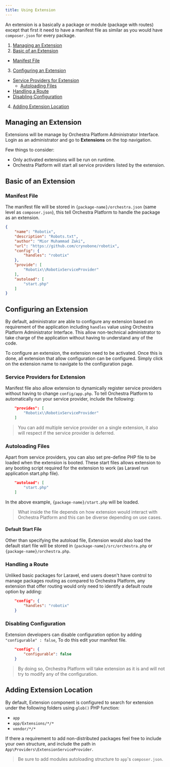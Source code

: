 ```yaml
---
title: Using Extension
---
```


An extension is a basically a package or module (package with routes) except that first it need to have a manifest file as similar as you would have `composer.json` for every package.

1. [Managing an Extension](#managing-an-extension)
2. [Basic of an Extension](#basic-of-an-extension)
  * [Manifest File](#manifest-file)
3. [Configuring an Extension](#configuring-an-extension)
  * [Service Providers for Extension](#service-providers-for-extension)
    - [Autoloading Files](#autoloading-files)
  * [Handling a Route](#handling-a-route)
  * [Disabling Configuration](#disabling-configuration)
4. [Adding Extension Location](#add-extension-location)

<a name="managing-an-extension"></a>
## Managing an Extension

Extensions will be manage by Orchestra Platform Administrator Interface. Login as an administrator and go to **Extensions** on the top navigation.

Few things to consider:

* Only activated extensions will be run on runtime.
* Orchestra Platform will start all service providers listed by the extension.

<a name="basic-of-an-extension"></a>
## Basic of an Extension

<a name="manifest-file"></a>
### Manifest File

The manifest file will be stored in `{package-name}/orchestra.json` (same level as `composer.json`), this tell Orchestra Platform to handle the package as an extension.

```json
{
	"name": "Robotix",
	"description": "Robots.txt",
	"author": "Mior Muhammad Zaki",
	"url": "https://github.com/crynobone/robotix",
	"config": {
		"handles": "robotix"
	},
	"provide": [
		"Robotix\\RobotixServiceProvider"
	],
	"autoload": [
		"start.php"
	]
}
```

<a name="configuring-an-extension"></a>
## Configuring an Extension

By default, administrator are able to configure any extension based on requirement of the application including `handles` value using Orchestra Platform Administrator Interface. This allow non-technical administrator to take charge of the application without having to understand any of the code.

To configure an extension, the extension need to be activated. Once this is done, all extension that allow configuration can be configured. Simply click on the extension name to navigate to the configuration page.

<a name="service-providers-for-extension"></a>
### Service Providers for Extension

Manifest file also allow extension to dynamically register service providers without having to change `config/app.php`. To tell Orchestra Platform to automatically run your service provider, include the following:

```json
	"provides": [
		"Robotix\\RobotixServiceProvider"
	]
```

> You can add multiple service provider on a single extension, it also will respect if the service provider is deferred.

<a name="autoloading-files"></a>
### Autoloading Files

Apart from service providers, you can also set pre-define PHP file to be loaded when the extension is booted. These start files allows extension to any booting script required for the extension to work (as Laravel run application start.php file).

```json
	"autoload": [
		"start.php"
	]
```

In the above example, `{package-name}/start.php` will be loaded.

> What inside the file depends on how extension would interact with Orchestra Platform and this can be diverse depending on use cases.

#### Default Start File

Other than specifying the autoload file, Extension would also load the default start file will be stored in `{package-name}/src/orchestra.php` or `{package-name}/orchestra.php`.

<a name="handling-a-route"></a>
### Handling a Route

Unliked basic packages for Laravel, end users doesn't have control to manage packages routing as compared to Orchestra Platform, any extension that offer routing would only need to identify a default route option by adding:

```json
	"config": {
		"handles": "robotix"
	}
```

<a name="disabling-configuration"></a>
### Disabling Configuration

Extension developers can disable configuration option by adding `"configurable" : false`, To do this edit your manifest file.

```json
	"config": {
		"configurable": false
	}
```

> By doing so, Orchestra Platform will take extension as it is and will not try to modify any of the configuration.

<a name="add-extension-location"></a>
## Adding Extension Location

By default, Extension component is configured to search for extension under the following folders using `glob()` PHP function:

* `app`
* `app/Extensions/*/*`
* `vendor/*/*`

If there a requirement to add non-distributed packages feel free to include your own structure, and include the path in `App\Providers\ExtensionServiceProvider`.

> Be sure to add modules autoloading structure to `app`'s `composer.json`.
